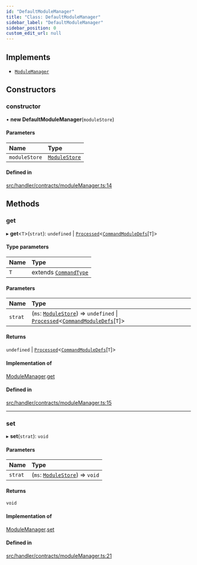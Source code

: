 ```yaml
---
id: "DefaultModuleManager"
title: "Class: DefaultModuleManager"
sidebar_label: "DefaultModuleManager"
sidebar_position: 0
custom_edit_url: null
---
```


## Implements

- [`ModuleManager`](../interfaces/ModuleManager.md)

## Constructors

### constructor

• **new DefaultModuleManager**(`moduleStore`)

#### Parameters

| Name | Type |
| :------ | :------ |
| `moduleStore` | [`ModuleStore`](ModuleStore.md) |

#### Defined in

[src/handler/contracts/moduleManager.ts:14](https://github.com/sern-handler/handler/blob/404a8c7/src/handler/contracts/moduleManager.ts#L14)

## Methods

### get

▸ **get**<`T`\>(`strat`): `undefined` \| [`Processed`](../modules.md#processed)<[`CommandModuleDefs`](../modules.md#commandmoduledefs)[`T`]\>

#### Type parameters

| Name | Type |
| :------ | :------ |
| `T` | extends [`CommandType`](../enums/CommandType.md) |

#### Parameters

| Name | Type |
| :------ | :------ |
| `strat` | (`ms`: [`ModuleStore`](ModuleStore.md)) => `undefined` \| [`Processed`](../modules.md#processed)<[`CommandModuleDefs`](../modules.md#commandmoduledefs)[`T`]\> |

#### Returns

`undefined` \| [`Processed`](../modules.md#processed)<[`CommandModuleDefs`](../modules.md#commandmoduledefs)[`T`]\>

#### Implementation of

[ModuleManager](../interfaces/ModuleManager.md).[get](../interfaces/ModuleManager.md#get)

#### Defined in

[src/handler/contracts/moduleManager.ts:15](https://github.com/sern-handler/handler/blob/404a8c7/src/handler/contracts/moduleManager.ts#L15)

___

### set

▸ **set**(`strat`): `void`

#### Parameters

| Name | Type |
| :------ | :------ |
| `strat` | (`ms`: [`ModuleStore`](ModuleStore.md)) => `void` |

#### Returns

`void`

#### Implementation of

[ModuleManager](../interfaces/ModuleManager.md).[set](../interfaces/ModuleManager.md#set)

#### Defined in

[src/handler/contracts/moduleManager.ts:21](https://github.com/sern-handler/handler/blob/404a8c7/src/handler/contracts/moduleManager.ts#L21)
